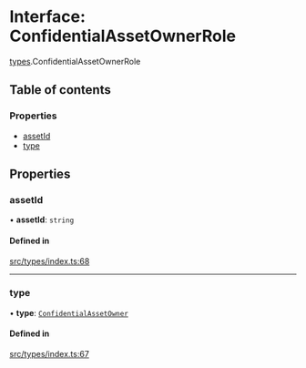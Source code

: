 # Interface: ConfidentialAssetOwnerRole

[types](../wiki/types).ConfidentialAssetOwnerRole

## Table of contents

### Properties

- [assetId](../wiki/types.ConfidentialAssetOwnerRole#assetid)
- [type](../wiki/types.ConfidentialAssetOwnerRole#type)

## Properties

### assetId

• **assetId**: `string`

#### Defined in

[src/types/index.ts:68](https://github.com/PolymeshAssociation/polymesh-private-sdk/blob/297c67ce/src/types/index.ts#L68)

___

### type

• **type**: [`ConfidentialAssetOwner`](../wiki/types.RoleType#confidentialassetowner)

#### Defined in

[src/types/index.ts:67](https://github.com/PolymeshAssociation/polymesh-private-sdk/blob/297c67ce/src/types/index.ts#L67)
